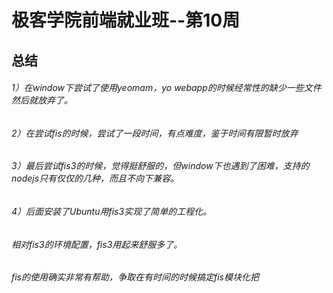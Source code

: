 # 极客学院前端就业班--第10周
## 总结

###### 1）在window下尝试了使用yeomam，yo webapp的时候经常性的缺少一些文件然后就放弃了。

###### 2）在尝试fis的时候，尝试了一段时间，有点难度，鉴于时间有限暂时放弃 

###### 3）最后尝试fis3的时候，觉得挺舒服的，但window下也遇到了困难，支持的nodejs只有仅仅的几种，而且不向下兼容。

###### 4）后面安装了Ubuntu用fis3实现了简单的工程化。

###### 相对fis3的环境配置，fis3用起来舒服多了。

###### fis的使用确实非常有帮助，争取在有时间的时候搞定fis模块化把